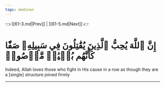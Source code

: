 ```yaml
---
tags: medinan
---
```


👈 [[61-3.md|Prev]] | [[61-5.md|Next]] 👉

# إِنَّ ٱللَّهَ يُحِبُّ ٱلَّذِينَ يُقَٰتِلُونَ فِي سَبِيلِهِۦ صَفّٗا كَأَنَّهُم بُنۡيَٰنٞ مَّرۡصُوصٞ

Indeed, Allah loves those who fight in His cause in a row as though they are a [single] structure joined firmly

---

